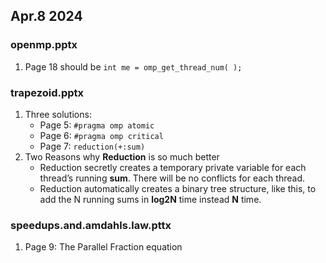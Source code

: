 ## Apr.8 2024

### openmp.pptx
1. Page 18 should be `int me = omp_get_thread_num( );`

### trapezoid.pptx
1. Three solutions:
   - Page 5: `#pragma omp atomic`
   - Page 6: `#pragma omp critical`
   - Page 7: `reduction(+:sum)`
2. Two Reasons why **Reduction** is so much better
   -  Reduction secretly creates a temporary private variable for each thread’s running **sum**. There will be no conflicts for each thread.
   -  Reduction automatically creates a binary tree structure, like this, to add the N running sums in **log2N** time instead **N** time.

### speedups.and.amdahls.law.pttx
1. Page 9: The Parallel Fraction equation

